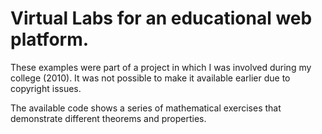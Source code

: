 # Virtual Labs for an educational web platform.

These examples were part of a project in which I was involved during my college (2010). It was not possible to make it available earlier due to copyright issues.

The available code shows a series of mathematical exercises that demonstrate different theorems and properties.
